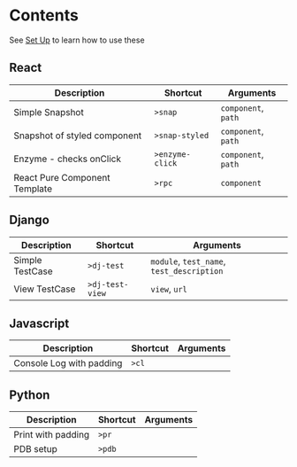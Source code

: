 # Contents

See [Set Up](./setup.md) to learn how to use these

## React

| Description | Shortcut | Arguments |
|--- | --- | --- |
| Simple Snapshot | `>snap` | `component`, `path` |
| Snapshot of styled component | `>snap-styled` | `component`, `path` |
| Enzyme - checks onClick | `>enzyme-click` | `component`, `path` |
| React Pure Component Template| `>rpc` | `component` |

## Django

| Description | Shortcut | Arguments |
|--- | --- | --- |
| Simple TestCase | `>dj-test` | `module`, `test_name`, `test_description` |
| View TestCase | `>dj-test-view` | `view`, `url` |

## Javascript

| Description | Shortcut | Arguments |
|--- | --- | --- |
| Console Log with padding | `>cl` |  |

## Python

| Description | Shortcut | Arguments |
|--- | --- | --- |
| Print with padding | `>pr` |  |
| PDB setup | `>pdb` |  |
